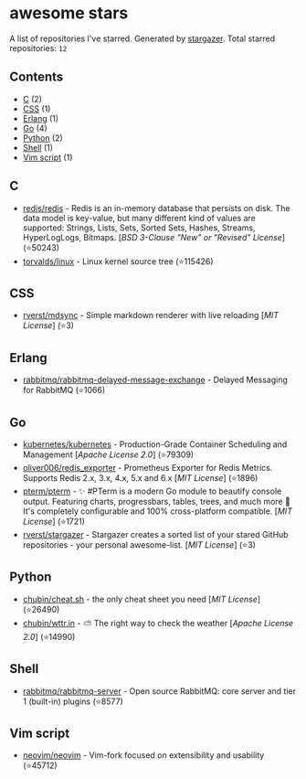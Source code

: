 # awesome stars

A list of repositories I've starred. Generated by [stargazer](https://github.com/rverst/stargazer).
Total starred repositories: `12`

## Contents

* [C](#c) (2)
* [CSS](#css) (1)
* [Erlang](#erlang) (1)
* [Go](#go) (4)
* [Python](#python) (2)
* [Shell](#shell) (1)
* [Vim script](#vim-script) (1)


## C

- [redis/redis](https://github.com/redis/redis) - Redis is an in-memory database that persists on disk. The data model is key-value, but many different kind of values are supported: Strings, Lists, Sets, Sorted Sets, Hashes, Streams, HyperLogLogs, Bitmaps.  \[*BSD 3-Clause "New" or "Revised" License*\] (⭐️50243) 
- [torvalds/linux](https://github.com/torvalds/linux) - Linux kernel source tree  (⭐️115426) 

## CSS

- [rverst/mdsync](https://github.com/rverst/mdsync) - Simple markdown renderer with live reloading  \[*MIT License*\] (⭐️3) 

## Erlang

- [rabbitmq/rabbitmq-delayed-message-exchange](https://github.com/rabbitmq/rabbitmq-delayed-message-exchange) - Delayed Messaging for RabbitMQ  (⭐️1066) 

## Go

- [kubernetes/kubernetes](https://github.com/kubernetes/kubernetes) - Production-Grade Container Scheduling and Management  \[*Apache License 2.0*\] (⭐️79309) 
- [oliver006/redis_exporter](https://github.com/oliver006/redis_exporter) - Prometheus Exporter for Redis Metrics. Supports Redis 2.x, 3.x, 4.x, 5.x and 6.x  \[*MIT License*\] (⭐️1896) 
- [pterm/pterm](https://github.com/pterm/pterm) - ✨ #PTerm is a modern Go module to beautify console output. Featuring charts, progressbars, tables, trees, and much more 🚀 It's completely configurable and 100% cross-platform compatible.  \[*MIT License*\] (⭐️1721) 
- [rverst/stargazer](https://github.com/rverst/stargazer) - Stargazer creates a sorted list of your stared GitHub repositories - your personal awesome-list.  \[*MIT License*\] (⭐️3) 

## Python

- [chubin/cheat.sh](https://github.com/chubin/cheat.sh) - the only cheat sheet you need  \[*MIT License*\] (⭐️26490) 
- [chubin/wttr.in](https://github.com/chubin/wttr.in) - :partly_sunny: The right way to check the weather  \[*Apache License 2.0*\] (⭐️14990) 

## Shell

- [rabbitmq/rabbitmq-server](https://github.com/rabbitmq/rabbitmq-server) - Open source RabbitMQ: core server and tier 1 (built-in) plugins  (⭐️8577) 

## Vim script

- [neovim/neovim](https://github.com/neovim/neovim) - Vim-fork focused on extensibility and usability  (⭐️45712) 

